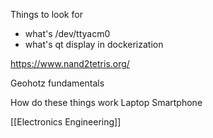 
Things to look for
* what's /dev/ttyacm0
* what's qt display in dockerization

https://www.nand2tetris.org/

Geohotz fundamentals

How do these things work
Laptop
Smartphone

[[Electronics Engineering]]